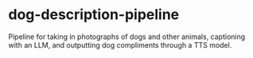 # dog-description-pipeline
Pipeline for taking in photographs of dogs and other animals, captioning with an LLM, and outputting dog compliments through a TTS model.


